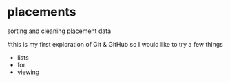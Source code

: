 # placements
sorting and cleaning placement data

#this is my first exploration of Git & GitHub so I would like to try a few things
- lists
- for
- viewing
